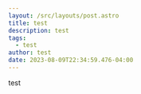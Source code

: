 ```yaml
---
layout: /src/layouts/post.astro
title: test
description: test
tags:
  - test
author: test
date: 2023-08-09T22:34:59.476-04:00
---
```

test
